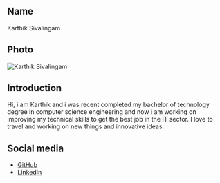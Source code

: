 ## Name
Karthik Sivalingam

## Photo
![Karthik Sivalingam](https://drive.google.com/file/d/1ydRfxFv0Q9QHkI0vdaPH-Z6iz-iAleBR/view?usp=drive_link)

## Introduction
Hi, i am Karthik and i was recent completed my bachelor of technology degree in computer science engineering and now i am working on improving my technical skills to get the best job in the IT sector. I love to travel and working on new things and innovative ideas.

## Social media

- [GitHub](https://github.com/Karthiksivalingm)
- [LinkedIn](https://www.linkedin.com/in/karthik-siva-a64234249?utm_source=share&utm_campaign=share_via&utm_content=profile&utm_medium=android_app)